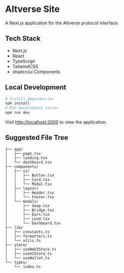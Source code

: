 # Altverse Site

A Next.js application for the Altverse protocol interface.

## Tech Stack
- Next.js
- React
- TypeScript
- TailwindCSS
- shadcn/ui Components

## Local Development
```bash
# Install dependencies
npm install
# Run development server
npm run dev
```

Visit [http://localhost:3000](http://localhost:3000) to view the application.

## Suggested File Tree

```
├── app/
│   ├── page.tsx
│   ├── landing.tsx
│   └── dashboard.tsx
├── components/
│   ├── ui/
│   │   ├── Button.tsx
│   │   ├── Card.tsx
│   │   └── Modal.tsx
│   ├── layout/
│   │   ├── Header.tsx
│   │   └── Footer.tsx
│   └── modals/
│       ├── Swap.tsx
│       ├── Bridge.tsx
│       ├── Earn.tsx
│       ├── Lend.tsx
│       └── Dashboard.tsx
├── lib/
│   ├── constants.ts
│   ├── formatters.ts
│   └── utils.ts
├── store/
│   ├── useWeb3Store.ts
│   ├── useUIStore.ts
│   └── useWallet.ts
└── types/
    └── index.ts
```
